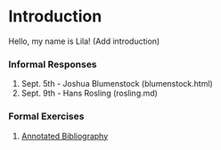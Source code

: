 # Introduction

Hello, my name is Lila! (Add introduction)

### Informal Responses

1. Sept. 5th - Joshua Blumenstock (blumenstock.html)
2. Sept. 9th - Hans Rosling (rosling.md)

### Formal Exercises

1. [Annotated Bibliography](...)
